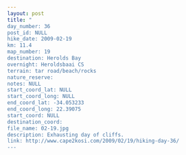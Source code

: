 ```yaml
---
layout: post
title: "
day_number: 36
post_id: NULL
hike_date: 2009-02-19
km: 11.4
map_number: 19
destination: Herolds Bay
overnight: Heroldsbaai CS
terrain: tar road/beach/rocks
nature_reserve: 
notes: NULL
start_coord_lat: NULL
start_coord_long: NULL
end_coord_lat: -34.053233
end_coord_long: 22.39075
start_coord: NULL
destination_coord: 
file_name: 02-19.jpg
description: Exhausting day of cliffs.
link: http://www.cape2kosi.com/2009/02/19/hiking-day-36/
---
```

